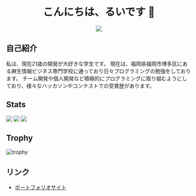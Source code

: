 <h1 align="center">こんにちは、るいです 👋</h1>

<p align="center">
  <img src="https://readme-typing-svg.herokuapp.com?center=true&lines=Passionate+Programmer;Fullstack+Engineer;React+%26+Java+Lover" />
</p>

##  自己紹介

私は、現在21歳の開発が大好きな学生です。
現在は、福岡県福岡市博多区にある麻生情報ビジネス専門学校に通っており日々プログラミングの勉強をしております。
チーム開発や個人開発など積極的にプログラミングに取り組むようにしており、様々なハッカソンやコンテストでの受賞歴があります。

## Stats
![](http://github-profile-summary-cards.vercel.app/api/cards/profile-details?username=ruihigashi&theme=gruvbox)
![](http://github-profile-summary-cards.vercel.app/api/cards/stats?username=ruihigashi&theme=gruvbox)
![](http://github-profile-summary-cards.vercel.app/api/cards/productive-time?username=ruihigashi&theme=gruvbox&utcOffset=9)

## Trophy
![trophy](https://github-profile-trophy.vercel.app/?username=Keichan15&theme=gruvbox)


##  リンク

- [ポートフォリオサイト](https://higashi-rui-portfolio.netlify.app/)
